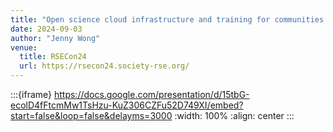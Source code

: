```yaml
---
title: "Open science cloud infrastructure and training for communities in Latin America and Africa"
date: 2024-09-03
author: "Jenny Wong"
venue:
  title: RSECon24
  url: https://rsecon24.society-rse.org/
---
```


:::{iframe} https://docs.google.com/presentation/d/15tbG-ecolD4fFtcmMw1TsHzu-KuZ306CZFu52D749XI/embed?start=false&loop=false&delayms=3000
:width: 100%
:align: center
:::
